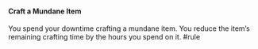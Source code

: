 #### Craft a Mundane Item
You spend your downtime crafting a mundane item. You reduce the item’s remaining crafting time by the hours you spend on it. 
#rule 